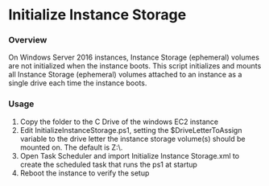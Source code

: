 # Initialize Instance Storage
###  Overview
On Windows Server 2016 instances, Instance Storage (ephemeral) volumes are not initialized when the instance boots. This script initializes and mounts all Instance Storage (ephemeral) volumes attached to an instance as a single drive each time the instance boots.

###  Usage
1. Copy the folder to the C Drive of the windows EC2 instance
2. Edit InitializeInstanceStorage.ps1, setting the $DriveLetterToAssign variable to the drive letter the instance storage volume(s) should be mounted on. The default is Z:\\.
2. Open Task Scheduler and import Initialize Instance Storage.xml to create the scheduled task that runs the ps1 at startup
3. Reboot the instance to verify the setup